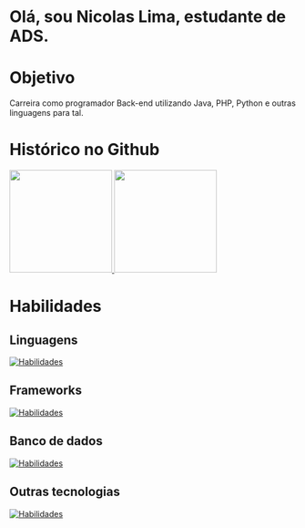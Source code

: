 # Olá, sou Nicolas Lima, estudante de ADS. 

# Objetivo
Carreira como programador Back-end utilizando Java, PHP, Python e outras linguagens para tal. <br>
# Histórico no Github
<a href="https://github.com/NicolasSlmetal">
  <img loading="lazy" height="180em" src="https://github-readme-stats.vercel.app/api/top-langs/?username=NicolasSlmetal&layout=compact&langs_count=7&theme=dark"/>
</a>
<a href="https://github.com/NicolasSlmetal">
  <img loading="lazy" height="180em" src="https://github-readme-stats.vercel.app/api?username=NicolasSlmetal&show_icons=true&theme=dark"/>
</a>

# Habilidades
## Linguagens
[![Habilidades](https://skillicons.dev/icons?i=java,php,python,c,js,nodejs)](https://skillicons.dev)
## Frameworks
[![Habilidades](https://skillicons.dev/icons?i=spring,bootstrap,tensorflow)](https://skillicons.dev)
## Banco de dados
[![Habilidades](https://skillicons.dev/icons?i=mysql,postgres)](https://skillicons.dev)
## Outras tecnologias
[![Habilidades](https://skillicons.dev/icons?i=css,html,docker,gradle,maven&perline=3)](https://skillicons.dev)

